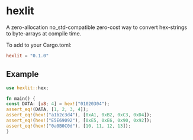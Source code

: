 # hexlit
A zero-allocation no_std-compatible zero-cost way to convert hex-strings to byte-arrays at compile time.

To add to your Cargo.toml:
```toml
hexlit = "0.1.0"
```

## Example
```rust
use hexlit::hex;

fn main() {
const DATA: [u8; 4] = hex!("01020304");
assert_eq!(DATA, [1, 2, 3, 4]);
assert_eq!(hex!("a1b2c3d4"), [0xA1, 0xB2, 0xC3, 0xD4]);
assert_eq!(hex!("E5E69092"), [0xE5, 0xE6, 0x90, 0x92]);
assert_eq!(hex!("0a0B0C0d"), [10, 11, 12, 13]);
}
```
